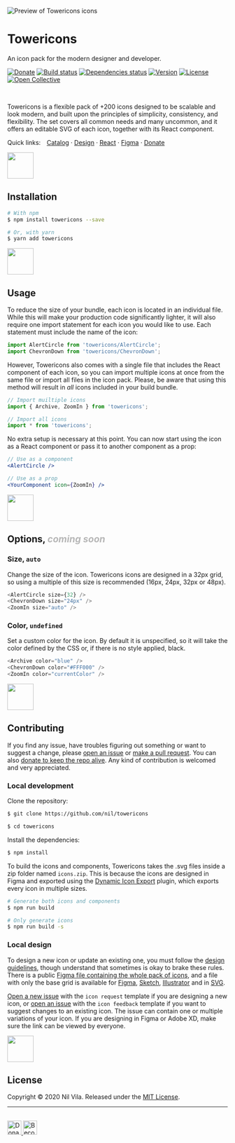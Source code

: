 ![Preview of Towericons icons](https://user-images.githubusercontent.com/13088397/80711253-59b46480-8af0-11ea-9118-e867400018a8.png)

# Towericons
An icon pack for the modern designer and developer.

[![Donate](https://img.shields.io/static/v1?label=&message=Donate&color=003087&width=400)](https://paypal.me/nilvilam)
[![Build status](https://travis-ci.org/nil/towericons.svg?branch=master)](https://travis-ci.org/nil/towericons)
[![Dependencies status](https://img.shields.io/david/dev/nil/towericons.svg)](https://david-dm.org/nil/towericons)
[![Version](https://img.shields.io/npm/v/towericons.svg)](https://www.npmjs.com/package/towericons)
[![License](https://img.shields.io/npm/l/towericons.svg)](https://github.com/nil/towericons/blob/master/LICENSE)
[![Open Collective](https://img.shields.io/opencollective/all/towericons?label=backers)](https://opencollective.com/towericons)

<br />

Towericons is a flexible pack of +200 icons designed to be scalable and look modern, and built upon the principles of simplicity, consistency, and flexibility. The set covers all common needs and many uncommon, and it offers an editable SVG of each icon, together with its React component.

Quick links:&emsp;[Catalog](https://nil.github.io/towericons) · [Design](https://nil.github.io/towericons/guidelines) · [React](#installation) · [Figma](https://www.figma.com/file/84My22ahq47CcqA8b9QEhw/Towericons?node-id=0%3A1) · [Donate](https://paypal.me/nilvilam)

<img src="https://user-images.githubusercontent.com/13088397/80711254-5a4cfb00-8af0-11ea-9bd1-e92c1b80741d.png" aria-hidden="true" height="60px" />

## Installation

```sh
# With npm
$ npm install towericons --save

# Or, with yarn
$ yarn add towericons
```

<img src="https://user-images.githubusercontent.com/13088397/80711260-5b7e2800-8af0-11ea-9f10-b5b1d727a9a5.png" aria-hidden="true" height="60px" />

## Usage

To reduce the size of your bundle, each icon is located in an individual file. While this will make your production code significantly lighter, it will also require one import statement for each icon you would like to use. Each statement must include the name of the icon:

```js
import AlertCircle from 'towericons/AlertCircle';
import ChevronDown from 'towericons/ChevronDown';
```

However, Towericons also comes with a single file that includes the React component of each icon, so you can import multiple icons at once from the same file or import all files in the icon pack. Please, be aware that using this method will result in *all* icons included in your build bundle.


```js
// Import muiltiple icons
import { Archive, ZoomIn } from 'towericons';

// Import all icons
import * from 'towericons';
```

No extra setup is necessary at this point. You can now start using the icon as a React component or pass it to another component as a prop:

```jsx
// Use as a component
<AlertCircle />

// Use as a prop
<YourComponent icon={ZoomIn} />
```

<img src="https://user-images.githubusercontent.com/13088397/80711258-5b7e2800-8af0-11ea-80a8-f179cc157f4a.png" aria-hidden="true" height="60px" />

## Options, <i style="opacity: 0.3">coming soon</i>

### Size, `auto`

Change the size of the icon. Towericons icons are designed in a 32px grid, so using a multiple of this size is recommended (16px, 24px, 32px or 48px).

```js
<AlertCircle size={32} />
<ChevronDown size="24px" />
<ZoomIn size="auto" />
```

### Color, `undefined`

Set a custom color for the icon. By default it is unspecified, so it will take the color defined by the CSS or, if there is no style applied, black.

```js
<Archive color="blue" />
<ChevronDown color="#FFF000" />
<ZoomIn color="currentColor" />
```

<img src="https://user-images.githubusercontent.com/13088397/80711250-591bce00-8af0-11ea-90ad-80510cbab674.png" aria-hidden="true" height="60px" />

## Contributing

If you find any issue, have troubles figuring out something or want to suggest a change, please [open an issue](https://github.com/nil/towericons/issues/new/choose) or [make a pull request](https://github.com/nil/towericons/compare). You can also [donate to keep the repo alive](https://paypal.me/nilvilam). Any kind of contribution is welcomed and very appreciated.

### Local development

Clone the repository:

```sh
$ git clone https://github.com/nil/towericons

$ cd towericons
```

Install the dependencies:

```sh
$ npm install
```

To build the icons and components, Towericons takes the .svg files inside a zip folder named `icons.zip`. This is because the icons are designed in Figma and exported using the [Dynamic Icon Export](https://github.com/nil/figma-dynamic-icon-export) plugin, which exports every icon in multiple sizes.

```sh
# Generate both icons and components
$ npm run build

# Only generate icons
$ npm run build -s
```

### Local design

To design a new icon or update an existing one, you must follow the [design guidelines](), though understand that sometimes is okay to brake these rules. There is a public [Figma file containing the whole pack of icons](), and a file with only the base grid is available for [Figma](), [Sketch](), [Illustrator]() and in [SVG]().

[Open a new issue](https://github.com/nil/towericons/issues/new?assignees=&labels=icon+request&template=icon-request.md&title=%5BIcon+request%5D) with the `icon request` template if you are designing a new icon, or [open an issue](https://github.com/nil/towericons/issues/new?assignees=&labels=icon+bug&template=icon-feedback.md&title=%5BIcon+bug%5D) with the `icon feedback` template if you want to suggest changes to an existing icon. The issue can contain one or multiple variations of your icon. If you are designing in Figma or Adobe XD, make sure the link can be viewed by everyone.

<img src="https://user-images.githubusercontent.com/13088397/80711256-5ae59180-8af0-11ea-9b9f-7934f4a19170.png" aria-hidden="true" height="60px" />

## License

Copyright © 2020 Nil Vila. Released under the [MIT License](https://github.com/nil/towericons/blob/master/LICENSE).

<hr />
<br />

<a href="https://paypal.me/nilvilam" target="_blank">
  <img src="https://img.shields.io/static/v1?label=&message=Donate&color=003087" alt="Donate" height="32px" />
</a>
<a href="https://opencolective.com/towericons" target="_blank">
  <img src="https://img.shields.io/opencollective/all/towericons?label=backers" alt="Become a backer" height="32px" />
</a>

